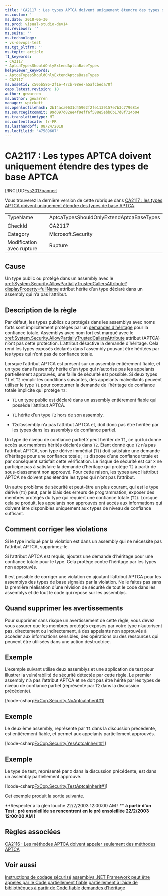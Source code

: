 ```yaml
---
title: 'CA2117 : Les types APTCA doivent uniquement étendre des types de base APTCA | Microsoft Docs'
ms.custom: ''
ms.date: 2018-06-30
ms.prod: visual-studio-dev14
ms.reviewer: ''
ms.suite: ''
ms.technology:
- vs-devops-test
ms.tgt_pltfrm: ''
ms.topic: article
f1_keywords:
- CA2117
- AptcaTypesShouldOnlyExtendAptcaBaseTypes
helpviewer_keywords:
- AptcaTypesShouldOnlyExtendAptcaBaseTypes
- CA2117
ms.assetid: c505b586-2f1e-47cb-98ee-a5afcbeda70f
caps.latest.revision: 18
author: gewarren
ms.author: gewarren
manager: wpickett
ms.openlocfilehash: 2b14aca0631d45962f2fe1139157e7b3c779681e
ms.sourcegitcommit: 99d097d82ee4f9eff6f588e5ebb6b17d8f724b04
ms.translationtype: MT
ms.contentlocale: fr-FR
ms.lasthandoff: 08/24/2018
ms.locfileid: "47589607"
---
```

# <a name="ca2117-aptca-types-should-only-extend-aptca-base-types"></a>CA2117 : Les types APTCA doivent uniquement étendre des types de base APTCA
[!INCLUDE[vs2017banner](../includes/vs2017banner.md)]

Vous trouverez la dernière version de cette rubrique dans [CA2117 : les types APTCA doivent uniquement étendre des types de base APTCA](https://docs.microsoft.com/visualstudio/code-quality/ca2117-aptca-types-should-only-extend-aptca-base-types).

|||
|-|-|
|TypeName|AptcaTypesShouldOnlyExtendAptcaBaseTypes|
|CheckId|CA2117|
|Category|Microsoft.Security|
|Modification avec rupture|Rupture|

## <a name="cause"></a>Cause
 Un type public ou protégé dans un assembly avec le <xref:System.Security.AllowPartiallyTrustedCallersAttribute?displayProperty=fullName> attribut hérite d’un type déclaré dans un assembly qui n’a pas l’attribut.

## <a name="rule-description"></a>Description de la règle
 Par défaut, les types publics ou protégés dans les assemblys avec noms forts sont implicitement protégés par un [demandes d’héritage](http://msdn.microsoft.com/en-us/28b9adbb-8f08-4f10-b856-dbf59eb932d9) pour la confiance totale. Assemblys avec nom fort est marqué avec le <xref:System.Security.AllowPartiallyTrustedCallersAttribute> attribut (APTCA) n’ont pas cette protection. L’attribut désactive la demande d’héritage. Cela rend les types exposés déclarés dans l’assembly pouvant être héritées par les types qui n’ont pas de confiance totale.

 Lorsque l’attribut APTCA est présent sur un assembly entièrement fiable, et un type dans l’assembly hérite d’un type qui n’autorise pas les appelants partiellement approuvés, une faille de sécurité est possible. Si deux types `T1` et `T2` remplir les conditions suivantes, des appelants malveillants peuvent utiliser le type `T1` pour contourner la demande de l’héritage de confiance totale implicite qui protège `T2`:

-   `T1` un type public est déclaré dans un assembly entièrement fiable qui possède l’attribut APTCA.

-   `T1` hérite d’un type `T2` hors de son assembly.

-   `T2`d’assembly n’a pas l’attribut APTCA et, doit donc pas être héritée par les types dans les assemblys de confiance partiel.

 Un type de niveau de confiance partiel `X` peut hériter de `T1`, ce qui lui donne accès aux membres hérités déclarés dans `T2`. Étant donné que `T2` n’a pas l’attribut APTCA, son type dérivé immédiat (`T1`) doit satisfaire une demande d’héritage pour une confiance totale ; `T1` dispose d’une confiance totale et par conséquent satisfait cette vérification. Le risque de sécurité est car `X` ne participe pas à satisfaire la demande d’héritage qui protège `T2` à partir de sous-classement non approuvé. Pour cette raison, les types avec l’attribut APTCA ne doivent pas étendre les types qui n’ont pas l’attribut.

 Un autre problème de sécurité et peut-être un plus courant, qui est le type dérivé (`T1`) peut, par le biais des erreurs de programmation, exposer des membres protégés du type qui requiert une confiance totale (`T2`). Lorsque cela se produit, les appelants non approuvés ont accès aux informations qui doivent être disponibles uniquement aux types de niveau de confiance suffisant.

## <a name="how-to-fix-violations"></a>Comment corriger les violations
 Si le type indiqué par la violation est dans un assembly qui ne nécessite pas l’attribut APTCA, supprimez-le.

 Si l’attribut APTCA est requis, ajoutez une demande d’héritage pour une confiance totale pour le type. Cela protège contre l’héritage par les types non approuvés.

 Il est possible de corriger une violation en ajoutant l’attribut APTCA pour les assemblys des types de base signalés par la violation. Ne le faites pas sans la première réalisation d’une révision de sécurité de tout le code dans les assemblys et de tout le code qui repose sur les assemblys.

## <a name="when-to-suppress-warnings"></a>Quand supprimer les avertissements
 Pour supprimer sans risque un avertissement de cette règle, vous devez vous assurer que les membres protégés exposés par votre type n’autorisent pas, directement ou indirectement, à des appelants non approuvés à accéder aux informations sensibles, des opérations ou des ressources qui peuvent être utilisées dans une action destructrice.

## <a name="example"></a>Exemple
 L’exemple suivant utilise deux assemblys et une application de test pour illustrer la vulnérabilité de sécurité détectée par cette règle. Le premier assembly n’a pas l’attribut APTCA et ne doit pas être hérité par les types de niveau de confiance partiel (représenté par `T2` dans la discussion précédente).

 [!code-csharp[FxCop.Security.NoAptcaInherit#1](../snippets/csharp/VS_Snippets_CodeAnalysis/FxCop.Security.NoAptcaInherit/cs/FxCop.Security.NoAptcaInherit.cs#1)]

## <a name="example"></a>Exemple
 Le deuxième assembly, représenté par `T1` dans la discussion précédente, est entièrement fiable, et permet aux appelants partiellement approuvés.

 [!code-csharp[FxCop.Security.YesAptcaInherit#1](../snippets/csharp/VS_Snippets_CodeAnalysis/FxCop.Security.YesAptcaInherit/cs/FxCop.Security.YesAptcaInherit.cs#1)]

## <a name="example"></a>Exemple
 Le type de test, représenté par `X` dans la discussion précédente, est dans un assembly partiellement approuvé.

 [!code-csharp[FxCop.Security.TestAptcaInherit#1](../snippets/csharp/VS_Snippets_CodeAnalysis/FxCop.Security.TestAptcaInherit/cs/FxCop.Security.TestAptcaInherit.cs#1)]

 Cet exemple produit la sortie suivante.

 **Respecter à la glen louche 22/2/2003 12:00:00 AM ! ** 
 **à partir d’un Test : pré ensoleillée**
**se rencontrent en le pré ensoleillée 22/2/2003 12:00:00 AM !**
## <a name="related-rules"></a>Règles associées
 [CA2116 : Les méthodes APTCA doivent appeler seulement des méthodes APTCA](../code-quality/ca2116-aptca-methods-should-only-call-aptca-methods.md)

## <a name="see-also"></a>Voir aussi
 [Instructions de codage sécurisé](http://msdn.microsoft.com/library/4f882d94-262b-4494-b0a6-ba9ba1f5f177) [assemblys .NET Framework peut être appelés par le Code partiellement fiable](http://msdn.microsoft.com/en-us/a417fcd4-d3ca-4884-a308-3a1a080eac8d) [partiellement à l’aide de bibliothèques à partir de Code fiable](http://msdn.microsoft.com/library/dd66cd4c-b087-415f-9c3e-94e3a1835f74) [demandes d’héritage](http://msdn.microsoft.com/en-us/28b9adbb-8f08-4f10-b856-dbf59eb932d9)




